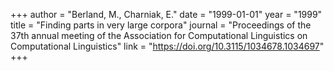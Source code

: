 +++
author = "Berland, M., Charniak, E."
date = "1999-01-01"
year = "1999"
title = "Finding parts in very large corpora"
journal = "Proceedings of the 37th annual meeting of the Association for Computational Linguistics on Computational Linguistics"
link = "https://doi.org/10.3115/1034678.1034697"
+++